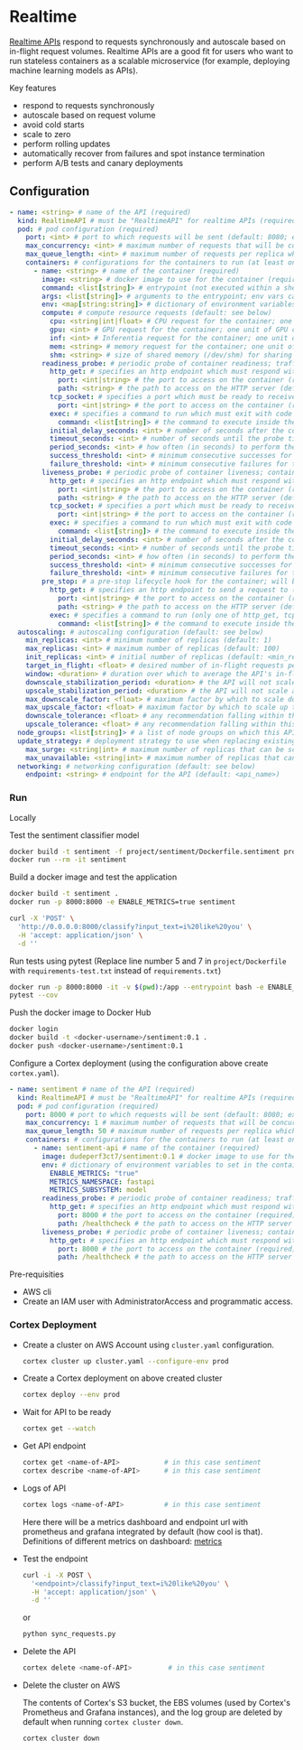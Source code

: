 # Realtime

[Realtime APIs](https://docs.cortex.dev/workloads/realtime) respond to requests synchronously and autoscale based on in-flight request volumes. Realtime APIs are a good fit for users who want to run stateless containers as a scalable microservice (for example, deploying machine learning models as APIs).

Key features

- respond to requests synchronously
- autoscale based on request volume
- avoid cold starts
- scale to zero
- perform rolling updates
- automatically recover from failures and spot instance termination
- perform A/B tests and canary deployments

## Configuration

```yaml
- name: <string> # name of the API (required)
  kind: RealtimeAPI # must be "RealtimeAPI" for realtime APIs (required)
  pod: # pod configuration (required)
    port: <int> # port to which requests will be sent (default: 8080; exported as $CORTEX_PORT)
    max_concurrency: <int> # maximum number of requests that will be concurrently sent into the container (default: 1)
    max_queue_length: <int> # maximum number of requests per replica which will be queued (beyond max_concurrency) before requests are rejected with error code 503 (default: 100)
    containers: # configurations for the containers to run (at least one constainer must be provided)
      - name: <string> # name of the container (required)
        image: <string> # docker image to use for the container (required)
        command: <list[string]> # entrypoint (not executed within a shell); env vars can be used with e.g. $(CORTEX_PORT) (default: the docker image's ENTRYPOINT)
        args: <list[string]> # arguments to the entrypoint; env vars can be used with e.g. $(CORTEX_PORT) (default: the docker image's CMD)
        env: <map[string:string]> # dictionary of environment variables to set in the container (optional)
        compute: # compute resource requests (default: see below)
          cpu: <string|int|float> # CPU request for the container; one unit of CPU corresponds to one virtual CPU; fractional requests are allowed, and can be specified as a floating point number or via the "m" suffix (default: 200m)
          gpu: <int> # GPU request for the container; one unit of GPU corresponds to one virtual GPU (default: 0)
          inf: <int> # Inferentia request for the container; one unit of inf corresponds to one virtual Inferentia chip (default: 0)
          mem: <string> # memory request for the container; one unit of memory is one byte and can be expressed as an integer or by using one of these suffixes: K, M, G, T (or their power-of two counterparts: Ki, Mi, Gi, Ti) (default: Null)
          shm: <string> # size of shared memory (/dev/shm) for sharing data between multiple processes, e.g. 64Mi or 1Gi (default: Null)
        readiness_probe: # periodic probe of container readiness; traffic will not be sent into the pod unless all containers' readiness probes are succeeding (optional)
          http_get: # specifies an http endpoint which must respond with status code 200 (only one of http_get, tcp_socket, and exec may be specified)
            port: <int|string> # the port to access on the container (required)
            path: <string> # the path to access on the HTTP server (default: /)
          tcp_socket: # specifies a port which must be ready to receive traffic (only one of http_get, tcp_socket, and exec may be specified)
            port: <int|string> # the port to access on the container (required)
          exec: # specifies a command to run which must exit with code 0 (only one of http_get, tcp_socket, and exec may be specified)
            command: <list[string]> # the command to execute inside the container, which is exec'd (not run inside a shell); the working directory is root ('/') in the container's filesystem (required)
          initial_delay_seconds: <int> # number of seconds after the container has started before the probe is initiated (default: 0)
          timeout_seconds: <int> # number of seconds until the probe times out (default: 1)
          period_seconds: <int> # how often (in seconds) to perform the probe (default: 10)
          success_threshold: <int> # minimum consecutive successes for the probe to be considered successful after having failed (default: 1)
          failure_threshold: <int> # minimum consecutive failures for the probe to be considered failed after having succeeded (default: 3)
        liveness_probe: # periodic probe of container liveness; container will be restarted if the probe fails (optional)
          http_get: # specifies an http endpoint which must respond with status code 200 (only one of http_get, tcp_socket, and exec may be specified)
            port: <int|string> # the port to access on the container (required)
            path: <string> # the path to access on the HTTP server (default: /)
          tcp_socket: # specifies a port which must be ready to receive traffic (only one of http_get, tcp_socket, and exec may be specified)
            port: <int|string> # the port to access on the container (required)
          exec: # specifies a command to run which must exit with code 0 (only one of http_get, tcp_socket, and exec may be specified)
            command: <list[string]> # the command to execute inside the container, which is exec'd (not run inside a shell); the working directory is root ('/') in the container's filesystem (required)
          initial_delay_seconds: <int> # number of seconds after the container has started before the probe is initiated (default: 0)
          timeout_seconds: <int> # number of seconds until the probe times out (default: 1)
          period_seconds: <int> # how often (in seconds) to perform the probe (default: 10)
          success_threshold: <int> # minimum consecutive successes for the probe to be considered successful after having failed (default: 1)
          failure_threshold: <int> # minimum consecutive failures for the probe to be considered failed after having succeeded (default: 3)
        pre_stop: # a pre-stop lifecycle hook for the container; will be executed before container termination (optional)
          http_get: # specifies an http endpoint to send a request to (only one of http_get, tcp_socket, and exec may be specified)
            port: <int|string> # the port to access on the container (required)
            path: <string> # the path to access on the HTTP server (default: /)
          exec: # specifies a command to run (only one of http_get, tcp_socket, and exec may be specified)
            command: <list[string]> # the command to execute inside the container, which is exec'd (not run inside a shell); the working directory is root ('/') in the container's filesystem (required)
  autoscaling: # autoscaling configuration (default: see below)
    min_replicas: <int> # minimum number of replicas (default: 1)
    max_replicas: <int> # maximum number of replicas (default: 100)
    init_replicas: <int> # initial number of replicas (default: <min_replicas>)
    target_in_flight: <float> # desired number of in-flight requests per replica (including requests actively being processed as well as queued), which the autoscaler tries to maintain (default: <max_concurrency>)
    window: <duration> # duration over which to average the API's in-flight requests per replica (default: 60s)
    downscale_stabilization_period: <duration> # the API will not scale below the highest recommendation made during this period (default: 5m)
    upscale_stabilization_period: <duration> # the API will not scale above the lowest recommendation made during this period (default: 1m)
    max_downscale_factor: <float> # maximum factor by which to scale down the API on a single scaling event (default: 0.75)
    max_upscale_factor: <float> # maximum factor by which to scale up the API on a single scaling event (default: 1.5)
    downscale_tolerance: <float> # any recommendation falling within this factor below the current number of replicas will not trigger a scale down event (default: 0.05)
    upscale_tolerance: <float> # any recommendation falling within this factor above the current number of replicas will not trigger a scale-up event (default: 0.05)
  node_groups: <list[string]> # a list of node groups on which this API can run (default: all node groups are eligible)
  update_strategy: # deployment strategy to use when replacing existing replicas with new ones (default: see below)
    max_surge: <string|int> # maximum number of replicas that can be scheduled above the desired number of replicas during an update; can be an absolute number, e.g. 5, or a percentage of desired replicas, e.g. 10% (default: 25%) (set to 0 to disable rolling updates)
    max_unavailable: <string|int> # maximum number of replicas that can be unavailable during an update; can be an absolute number, e.g. 5, or a percentage of desired replicas, e.g. 10% (default: 25%)
  networking: # networking configuration (default: see below)
    endpoint: <string> # endpoint for the API (default: <api_name>)
```

### Run

Locally

Test the sentiment classifier model

```bash
docker build -t sentiment -f project/sentiment/Dockerfile.sentiment project/sentiment/
docker run --rm -it sentiment
```

Build a docker image and test the application

```bash
docker build -t sentiment .
docker run -p 8000:8000 -e ENABLE_METRICS=true sentiment
```

```bash
curl -X 'POST' \
  'http://0.0.0.0:8000/classify?input_text=i%20like%20you' \
  -H 'accept: application/json' \
  -d ''
```

Run tests using pytest (Replace line number 5 and 7 in `project/Dockerfile` with `requirements-test.txt` instead of `requirements.txt`)

```bash
docker run -p 8000:8000 -it -v $(pwd):/app --entrypoint bash -e ENABLE_METRICS=true sentiment
pytest --cov
```

Push the docker image to Docker Hub

```bash
docker login
docker build -t <docker-username>/sentiment:0.1 .
docker push <docker-username>/sentiment:0.1
```

Configure a Cortex deployment (using the configuration above create `cortex.yaml`).

```yaml
- name: sentiment # name of the API (required)
  kind: RealtimeAPI # must be "RealtimeAPI" for realtime APIs (required)
  pod: # pod configuration (required)
    port: 8000 # port to which requests will be sent (default: 8080; exported as $CORTEX_PORT)
    max_concurrency: 1 # maximum number of requests that will be concurrently sent into the container (default: 1)
    max_queue_length: 50 # maximum number of requests per replica which will be queued (beyond max_concurrency) before requests are rejected with error code 503 (default: 100)
    containers: # configurations for the containers to run (at least one constainer must be provided)
      - name: sentiment-api # name of the container (required)
        image: dudeperf3ct7/sentiment:0.1 # docker image to use for the container (required)
        env: # dictionary of environment variables to set in the container (optional)
          ENABLE_METRICS: "true"
          METRICS_NAMESPACE: fastapi
          METRICS_SUBSYSTEM: model
        readiness_probe: # periodic probe of container readiness; traffic will not be sent into the pod unless all containers' readiness probes are succeeding (optional)
          http_get: # specifies an http endpoint which must respond with status code 200 (only one of http_get, tcp_socket, and exec may be specified)
            port: 8000 # the port to access on the container (required)
            path: /healthcheck # the path to access on the HTTP server (default: /)
        liveness_probe: # periodic probe of container liveness; container will be restarted if the probe fails (optional)
          http_get: # specifies an http endpoint which must respond with status code 200 (only one of http_get, tcp_socket, and exec may be specified)
            port: 8000 # the port to access on the container (required)
            path: /healthcheck # the path to access on the HTTP server (default: /)
```

Pre-requisities

- AWS cli
- Create an IAM user with AdministratorAccess and programmatic access.

### Cortex Deployment

- Create a cluster on AWS Account using `cluster.yaml` configuration.

  ```bash
  cortex cluster up cluster.yaml --configure-env prod
  ```

- Create a Cortex deployment on above created cluster

  ```bash
  cortex deploy --env prod
  ```

- Wait for API to be ready

  ```bash
  cortex get --watch
  ```

- Get API endpoint

  ```bash
  cortex get <name-of-API>           # in this case sentiment
  cortex describe <name-of-API>      # in this case sentiment
  ```

- Logs of API

  ```bash
  cortex logs <name-of-API>          # in this case sentiment
  ```

  Here there will be a metrics dashboard and endpoint url with prometheus and grafana integrated by default (how cool is that). Definitions of different metrics on dashboard: [metrics](https://docs.cortex.dev/workloads/realtime/metrics#metrics-in-the-dashboard)

- Test the endpoint

  ```bash
  curl -i -X POST \
    '<endpoint>/classify?input_text=i%20like%20you' \
    -H 'accept: application/json' \
    -d ''
  ```

  or

  ```bash
  python sync_requests.py
  ```

- Delete the API

  ```bash
  cortex delete <name-of-API>         # in this case sentiment
  ```

- Delete the cluster on AWS

  The contents of Cortex's S3 bucket, the EBS volumes (used by Cortex's Prometheus and Grafana instances), and the log group are deleted by default when running `cortex cluster down`.

  ```bash
  cortex cluster down
  ```
